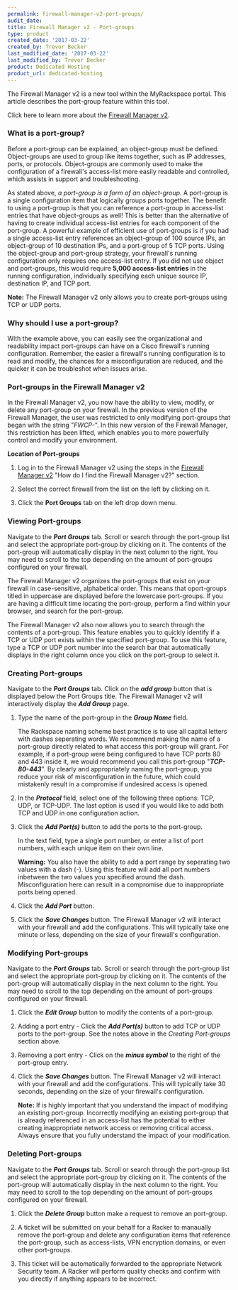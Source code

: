 ```yaml
---
permalink: firewall-manager-v2-port-groups/
audit_date:
title: Firewall Manager v2 - Port-groups
type: product
created_date: '2017-03-22'
created_by: Trevor Becker
last_modified_date: '2017-03-22'
last_modified_by: Trevor Becker
product: Dedicated Hosting
product_url: dedicated-hosting
---
```


<!-- IMAGE "FWCPv2 Article 3 Image Logo" -->
The Firewall Manager v2 is a new tool within the MyRackspace portal. This article describes the port-group feature within this tool. 

Click here to learn more about the [Firewall Manager v2](https://support.rackspace.com/how-to/firewall-manager-v2).

### What is a port-group?
Before a port-group can be explained, an object-group must be defined. Object-groups are used to group like items together, such as IP addresses, ports, or protocols. Object-groups are commonly used to make the configuration of a firewall's access-list more easily readable and controlled, which assists in support and troubleshooting. 

As stated above, _a port-group is a form of an object-group_. A port-group is a single configuration item that logically groups ports together. The benefit to using a port-group is that you can reference a port-group in access-list entries that have object-groups as well! This is better than the alternative of having to create individual access-list entries for each component of the port-group. A powerful example of efficient use of port-groups is if you had a single access-list entry references an object-group of 100 source IPs, an object-group of 10 destination IPs, and a port-group of 5 TCP ports. Using the object-group and port-group strategy, your firewall's running configuration only requires one access-list entry. If you did not use object and port-groups, this would require **5,000 access-list entries** in the running configuration, individually specifying each unique source IP, destination IP, and TCP port. 

**Note:** The Firewall Manager v2 only allows you to create port-groups using TCP or UDP ports.

### Why should I use a port-group?

With the example above, you can easily see the organizational and readability impact port-groups can have on a Cisco firewall's running configuration. Remember, the easier a firewall's running configuration is to read and modify, the chances for a misconfiguration are reduced, and the quicker it can be troubleshot when issues arise.

### Port-groups in the Firewall Manager v2

In the Firewall Manager v2, you now have the ability to view, modify, or delete any port-group on your firewall. In the previous version of the Firewall Manager, the user was restricted to only modifying port-groups that began with the string "_FWCP-_". In this new version of the Firewall Manager, this restriction has been lifted, which enables you to more powerfully control and modify your environment.

**Location of Port-groups**

1. Log in to the Firewall Manager v2 using the steps in the [Firewall Manager v2](https://support.rackspace.com/how-to/firewall-manager-v2) "How do I find the Firewall Manager v2?" section.

2. Select the correct firewall from the list on the left by clicking on it.

3. Click the **Port Groups** tab on the left drop down menu.

<!-- Image "FWCPv2 Article 3 Image Port Group" --->

### Viewing Port-groups

Navigate to the **_Port Groups_** tab. Scroll or search through the port-group list and select the appropriate port-group by clicking on it. The contents of the port-group will automatically display in the next column to the right. You may need to scroll to the top depending on the amount of port-groups configured on your firewall.

The Firewall Manager v2 organizes the port-groups that exist on your firewall in case-sensitive, alphabetical order. This means that oport-groups titled in uppercase are displayed before the lowercase port-groups. If you are having a difficult time locating the port-group, perform a find within your browser, and search for the port-group.

The Firewall Manager v2 also now allows you to search through the contents of a port-group. This feature enables you to quickly identify if a TCP or UDP port exists within the specified port-group. To use this feature, type a TCP or UDP port number into the search bar that automatically displays in the right column once you click on the port-group to select it.

### Creating Port-groups

Navigate to the **_Port Groups_** tab. Click on the **_add group_** button that is displayed below the Port Groups title. The Firewall Manager v2 will interactively display the **_Add Group_** page.

1. Type the name of the port-group in the **_Group Name_** field. 

    The Rackspace naming scheme best practice is to use all capital letters with dashes seperating words. We recommend making the name of a port-group directly related to what access this port-group will grant. For example, if a port-group were being configured to have TCP ports 80 and 443 inside it, we would recommend you call this port-group "**_TCP-80-443_**". By clearly and appropriately naming the port-group, you reduce your risk of misconfiguration in the future, which could mistakenly result in a compromise if undesired access is opened.

2. In the **_Protocol_** field, select one of the following three options: TCP, UDP, or TCP-UDP. The last option is used if you would like to add both TCP and UDP in one configuration action.

3. Click the **_Add Port(s)_** button to add the ports to the port-group. 

    In the text field, type a single port number, or enter a list of port numbers, with each unique item on their own line.
    
    **Warning:** You also have the ability to add a port range by seperating two values with a dash (-). Using this feature will add all port numbers inbetween the two values you specified around the dash. Misconfiguration here can result in a compromise due to inappropriate ports being opened.
    
4. Click the **_Add Port_** button.  

5. Click the **_Save Changes_** button. The Firewall Manager v2 will interact with your firewall and add the configurations. This will typically take one minute or less, depending on the size of your firewall's configuration.

<!-- IMAGE "FWCPv2 Article 2 Image Add Port-group" --->

### Modifying Port-groups

Navigate to the **_Port Groups_** tab. Scroll or search through the port-group list and select the appropriate port-group by clicking on it. The contents of the port-group will automatically display in the next column to the right. You may need to scroll to the top depending on the amount of port-groups configured on your firewall.

1. Click the **_Edit Group_** button to modify the contents of a port-group.

2. Adding a port entry - Click the **_Add Port(s)_** button to add TCP or UDP ports to the port-group. See the notes above in the _Creating Port-groups_ section above.

3. Removing a port entry - Click on the **_minus symbol_** to the right of the port-group entry.

4. Click the **_Save Changes_** button. The Firewall Manager v2 will interact with your firewall and add the configurations. This will typically take 30 seconds, depending on the size of your firewall's configuration.

   **Note:** If is highly important that you understand the impact of modifying an existing port-group. Incorrectly modifying an existing port-group that is already referenced in an access-list has the potential to either creating inappropriate network access or removing critical access. Always ensure that you fully understand the impact of your modification.

<!-- IMAGE "FWCPv2 Article 3 Image Modify" --->

### Deleting Port-groups

Navigate to the **_Port Groups_** tab. Scroll or search through the port-group list and select the appropriate port-group by clicking on it. The contents of the port-group will automatically display in the next column to the right. You may need to scroll to the top depending on the amount of port-groups configured on your firewall.

1. Click the **_Delete Group_** button make a request to remove an port-group.

2. A ticket will be submitted on your behalf for a Racker to manaually remove the port-group and delete any configuration items that reference the port-group, such as access-lists, VPN encryption domains, or even other port-groups.

3. This ticket will be automatically forwarded to the appropriate Network Security team. A Racker will perform quality checks and confirm with you directly if anything appears to be incorrect.

<!--- IMAGE"FWCPv2 Article 3 Image Delete" --->
